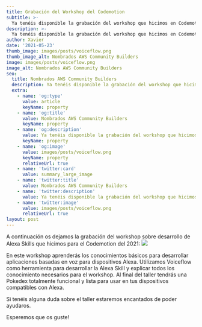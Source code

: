 ```yaml
---
title: Grabación del Workshop del Codemotion
subtitle: >-
  Ya tenéis disponible la grabación del workshop que hicimos en Codemotion 2021
description: >-
  Ya tenéis disponible la grabación del workshop que hicimos en Codemotion 2021
author: Xavier
date: '2021-05-23'
thumb_image: images/posts/voiceflow.png
thumb_image_alt: Nombrados AWS Community Builders
image: images/posts/voiceflow.png
image_alt: Nombrados AWS Community Builders
seo:
  title: Nombrados AWS Community Builders
  description: Ya tenéis disponible la grabación del workshop que hicimos en Codemotion 2021
  extra:
    - name: 'og:type'
      value: article
      keyName: property
    - name: 'og:title'
      value: Nombrados AWS Community Builders
      keyName: property
    - name: 'og:description'
      value: Ya tenéis disponible la grabación del workshop que hicimos en Codemotion 2021
      keyName: property
    - name: 'og:image'
      value: images/posts/voiceflow.png
      keyName: property
      relativeUrl: true
    - name: 'twitter:card'
      value: summary_large_image
    - name: 'twitter:title'
      value: Nombrados AWS Community Builders
    - name: 'twitter:description'
      value: Ya tenéis disponible la grabación del workshop que hicimos en Codemotion 2021
    - name: 'twitter:image'
      value: images/posts/voiceflow.png
      relativeUrl: true
layout: post
---
```


A continuación os dejamos la grabación del workshop sobre desarrollo de Alexa Skills que hicimos para el Codemotion del 2021:
![](https://www.youtube.com/watch?v=W7o_5xP715c?width=560&height=350)

En este workshop aprenderás los conocimientos básicos para desarrollar aplicaciones basadas en voz para dispositivos Alexa. Utilizamos Voiceflow como herramienta para desarrollar la Alexa Skill y explicar todos los conocimiento necesarios para el workshop. Al final del taller tendrás una Pokedex totalmente funcional y lista para usar en tus dispositivos compatibles con Alexa.

Si tenéis alguna duda sobre el taller estaremos encantados de poder ayudaros.

Esperemos que os guste!